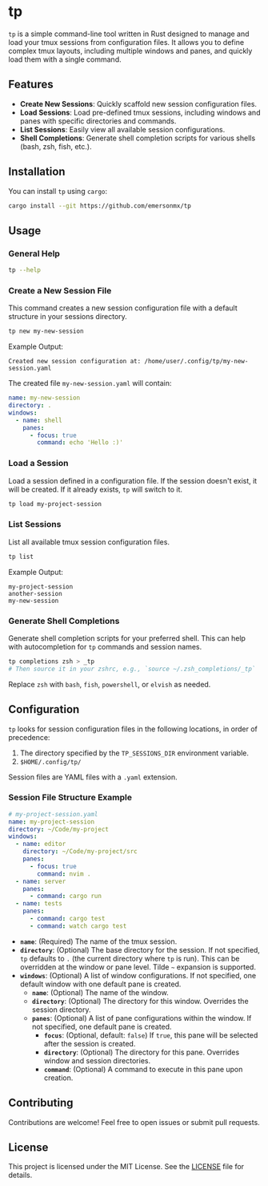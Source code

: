 # tp

`tp` is a simple command-line tool written in Rust designed to manage and load
your tmux sessions from configuration files. It allows you to define complex
tmux layouts, including multiple windows and panes, and quickly load them with a
single command.

## Features

*   **Create New Sessions**: Quickly scaffold new session configuration files.
*   **Load Sessions**: Load pre-defined tmux sessions, including windows and
    panes with specific directories and commands.
*   **List Sessions**: Easily view all available session configurations.
*   **Shell Completions**: Generate shell completion scripts for various shells
    (bash, zsh, fish, etc.).

## Installation

You can install `tp` using `cargo`:

```bash
cargo install --git https://github.com/emersonmx/tp
```

## Usage

### General Help

```bash
tp --help
```

### Create a New Session File

This command creates a new session configuration file with a default structure
in your sessions directory.

```bash
tp new my-new-session
```

Example Output:
```
Created new session configuration at: /home/user/.config/tp/my-new-session.yaml
```

The created file `my-new-session.yaml` will contain:

```yaml
name: my-new-session
directory: .
windows:
  - name: shell
    panes:
      - focus: true
        command: echo 'Hello :)'
```

### Load a Session

Load a session defined in a configuration file. If the session doesn't exist, it
will be created. If it already exists, `tp` will switch to it.

```bash
tp load my-project-session
```

### List Sessions

List all available tmux session configuration files.

```bash
tp list
```

Example Output:
```
my-project-session
another-session
my-new-session
```

### Generate Shell Completions

Generate shell completion scripts for your preferred shell. This can help with
autocompletion for `tp` commands and session names.

```bash
tp completions zsh > _tp
# Then source it in your zshrc, e.g., `source ~/.zsh_completions/_tp`
```

Replace `zsh` with `bash`, `fish`, `powershell`, or `elvish` as needed.

## Configuration

`tp` looks for session configuration files in the following locations, in order
of precedence:

1.  The directory specified by the `TP_SESSIONS_DIR` environment variable.
2.  `$HOME/.config/tp/`

Session files are YAML files with a `.yaml` extension.

### Session File Structure Example

```yaml
# my-project-session.yaml
name: my-project-session
directory: ~/Code/my-project
windows:
  - name: editor
    directory: ~/Code/my-project/src
    panes:
      - focus: true
        command: nvim .
  - name: server
    panes:
      - command: cargo run
  - name: tests
    panes:
      - command: cargo test
      - command: watch cargo test
```

*   **`name`**: (Required) The name of the tmux session.
*   **`directory`**: (Optional) The base directory for the session. If not
    specified, `tp` defaults to `.` (the current directory where `tp` is run). This
    can be overridden at the window or pane level. Tilde `~` expansion is supported.
*   **`windows`**: (Optional) A list of window configurations. If not specified,
    one default window with one default pane is created.
    *   **`name`**: (Optional) The name of the window.
    *   **`directory`**: (Optional) The directory for this window. Overrides the
        session directory.
    *   **`panes`**: (Optional) A list of pane configurations within the window.
        If not specified, one default pane is created.
        *   **`focus`**: (Optional, default: `false`) If `true`, this pane will
            be selected after the session is created.
        *   **`directory`**: (Optional) The directory for this pane. Overrides
            window and session directories.
        *   **`command`**: (Optional) A command to execute in this pane upon
            creation.

## Contributing

Contributions are welcome! Feel free to open issues or submit pull requests.

## License

This project is licensed under the MIT License. See the [LICENSE](LICENSE) file
for details.
